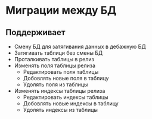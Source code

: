 Миграции между БД
=================

Поддерживает
------------
* Смену БД для затягивания данных в дебажную БД
* Затягивать таблици без смены БД
* Проталкивать таблицы в релиз
* Изменять поля таблицы релиза
	* Редактировать поля таблицы
	* Добовлять новые поля в таблицу
	* Удолять поля из таблицы
* Изменять индексы таблицы релиза
	* Редактировать индексы таблицы
	* Добовлять новые индексы в таблицу
	* Удолять индексы из таблицы
